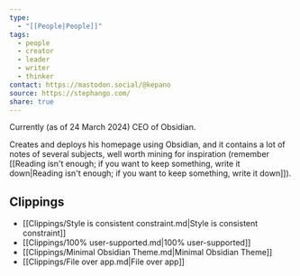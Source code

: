 ```yaml
---
type:
  - "[[People|People]]"
tags:
  - people
  - creator
  - leader
  - writer
  - thinker
contact: https://mastodon.social/@kepano
source: https://stephango.com/
share: true
---
```


Currently (as of 24 March 2024) CEO of Obsidian.

Creates and deploys his homepage using Obsidian, and it contains a lot of notes of several subjects, well worth mining for inspiration (remember [[Reading isn't enough; if you want to keep something, write it down|Reading isn't enough; if you want to keep something, write it down]]).

## Clippings
- [[Clippings/Style is consistent constraint.md|Style is consistent constraint]]
- [[Clippings/100% user-supported.md|100% user-supported]]
- [[Clippings/Minimal Obsidian Theme.md|Minimal Obsidian Theme]]
- [[Clippings/File over app.md|File over app]]
